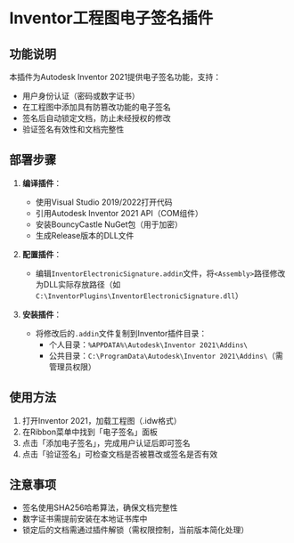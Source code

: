 # Inventor工程图电子签名插件

## 功能说明
本插件为Autodesk Inventor 2021提供电子签名功能，支持：
- 用户身份认证（密码或数字证书）
- 在工程图中添加具有防篡改功能的电子签名
- 签名后自动锁定文档，防止未经授权的修改
- 验证签名有效性和文档完整性

## 部署步骤
1. **编译插件**：
   - 使用Visual Studio 2019/2022打开代码
   - 引用Autodesk Inventor 2021 API（COM组件）
   - 安装BouncyCastle NuGet包（用于加密）
   - 生成Release版本的DLL文件

2. **配置插件**：
   - 编辑`InventorElectronicSignature.addin`文件，将`<Assembly>`路径修改为DLL实际存放路径（如`C:\InventorPlugins\InventorElectronicSignature.dll`）

3. **安装插件**：
   - 将修改后的`.addin`文件复制到Inventor插件目录：
     - 个人目录：`%APPDATA%\Autodesk\Inventor 2021\Addins\`
     - 公共目录：`C:\ProgramData\Autodesk\Inventor 2021\Addins\`（需管理员权限）

## 使用方法
1. 打开Inventor 2021，加载工程图（.idw格式）
2. 在Ribbon菜单中找到「电子签名」面板
3. 点击「添加电子签名」，完成用户认证后即可签名
4. 点击「验证签名」可检查文档是否被篡改或签名是否有效

## 注意事项
- 签名使用SHA256哈希算法，确保文档完整性
- 数字证书需提前安装在本地证书库中
- 锁定后的文档需通过插件解锁（需权限控制，当前版本简化处理）
